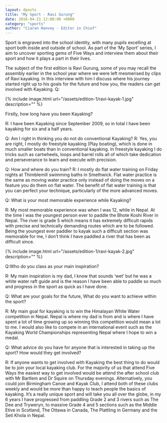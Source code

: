 ```yaml
---
layout: dposts
title: "My Sport - Ravi Gurung"
date: 2016-04-21 12:00:00 +0000
category: "sports"
author: "Ciaran Hanvey - Editor in Chief"
---
```

Sport is engraved into the school identity, with many pupils excelling at sport both inside and outside of school. As part of the ‘My Sport’ series, I aim to uncover sporting gems of Five Ways and interview them about their sport and how it plays a part in their lives. 

The subject of the first edition is Ravi Gurung, some of you may recall the assembly earlier in the school year where we were left mesmerised by clips of Ravi kayaking. In this interview with him I discuss where his journey started right up to his goals for the future and how you, the readers can get involved with Kayaking. Q: 

{% include image.html url="/assets/edition-1/ravi-kayak-1.jpg" description="" %}

Firstly, how long have you been Kayaking? 

R: I have been Kayaking since September 2009, so in total I have been kayaking for six and a half years. 

Q: Am I right in thinking you do not do conventional Kayaking? R: Yes, you are right, I mostly do freestyle kayaking (Play boating), which is done in much smaller boats than in conventional kayaking. In freestyle kayaking I do tricks such as cartwheels, loops and barrel rolls all of which take dedication and perseverance to learn and execute with precision. 

Q: How and where do you train? R: I mostly do flat water training on Friday nights at Thimblemill swimming baths in Smethwick. Flat water practice is the same as moving water practice only instead of doing the moves on a feature you do them on flat water. The benefit of flat water training is that you can perfect your technique, particularly of the more advanced moves. 

Q: What is your most memorable experience while Kayaking? 

R: My most memorable experience was when I was 12, while in Nepal. At the time I was the youngest person ever to paddle the Bhote Koshi River in Nepal. The river is grade 5 which means it has extremely difficult rapids with precise and technically demanding routes which are to be followed. Being the youngest ever paddler to kayak such a difficult section was memorable for me, I don’t think I have paddled a river that has been as difficult since. 

{% include image.html url="/assets/edition-1/ravi-kayak-2.jpg" description="" %}

Q:Who do you class as your main inspiration? 

R: My main inspiration is my dad, I know that sounds ‘wet’ but he was a white water raft guide and is the reason I have been able to paddle so much and progress in the sport as quick as I have done. 

Q: What are your goals for the future, What do you want to achieve within the sport? 

R: My main goal for kayaking is to win the Himalayan White Water competition in Nepal. Nepal is where my dad is from and is where I have spent a lot of time growing up so winning this competition would mean a lot to me. I would also like to compete in an international event such as the Kayaking World Championships representing Nepal where I hope to win a medal. 

Q: What advice do you have for anyone that is interested in taking up the sport? How would they get involved? 

R: If anyone wants to get involved with Kayaking the best thing to do would be to join your local kayaking club. For the majority of us that attend Five Ways the easiest way to get involved would be attend the after school club with Mr Bartlem and Dr Squire on Thursday evenings. Alternatively, you could join Birmingham Canoe and Kayak Club, I attend both of these clubs weekly and would be more than happy to teach people the basics of kayaking. It’s a really unique sport and will take you all over the globe, in my 6 years I have progressed from paddling Grade 2 and 3 rivers such as The Dee and Tryweryn, to massive Grade 4 and 5 sections such as the Middle Etive in Scotland, The Ottawa in Canada, The Plattling in Germany and the Seti Khola in Nepal.
